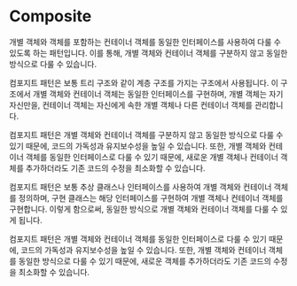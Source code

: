 # Composite

개별 객체와 객체를 포함하는 컨테이너 객체를 동일한 인터페이스를 사용하여 다룰 수 있도록 하는 패턴입니다. 이를 통해, 개별 객체와 컨테이너 객체를 구분하지 않고 동일한 방식으로 다룰 수 있습니다.

컴포지트 패턴은 보통 트리 구조와 같이 계층 구조를 가지는 구조에서 사용됩니다. 이 구조에서 개별 객체와 컨테이너 객체는 동일한 인터페이스를 구현하며, 개별 객체는 자기 자신만을, 컨테이너 객체는 자신에게 속한 개별 객체나 다른 컨테이너 객체를 관리합니다.

컴포지트 패턴은 개별 객체와 컨테이너 객체를 구분하지 않고 동일한 방식으로 다룰 수 있기 때문에, 코드의 가독성과 유지보수성을 높일 수 있습니다. 또한, 개별 객체와 컨테이너 객체를 동일한 인터페이스로 다룰 수 있기 때문에, 새로운 개별 객체나 컨테이너 객체를 추가하더라도 기존 코드의 수정을 최소화할 수 있습니다.

컴포지트 패턴은 보통 추상 클래스나 인터페이스를 사용하여 개별 객체와 컨테이너 객체를 정의하며, 구현 클래스는 해당 인터페이스를 구현하여 개별 객체나 컨테이너 객체를 구현합니다. 이렇게 함으로써, 동일한 방식으로 개별 객체와 컨테이너 객체를 다룰 수 있게 됩니다.

컴포지트 패턴은 개별 객체와 컨테이너 객체를 동일한 인터페이스로 다룰 수 있기 때문에, 코드의 가독성과 유지보수성을 높일 수 있습니다. 또한, 개별 객체와 컨테이너 객체를 동일한 방식으로 다룰 수 있기 때문에, 새로운 객체를 추가하더라도 기존 코드의 수정을 최소화할 수 있습니다.